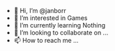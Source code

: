 - 👋 Hi, I’m @janborr
- 👀 I’m interested in Games
- 🌱 I’m currently learning Nothing
- 💞️ I’m looking to collaborate on ...
- 📫 How to reach me ...

<!---
janborr/janborr is a ✨ special ✨ repository because its `README.md` (this file) appears on your GitHub profile.
You can click the Preview link to take a look at your changes.
--->
